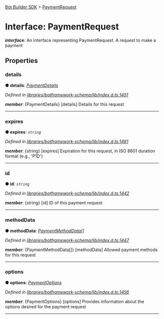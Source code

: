 [Bot Builder SDK](../README.md) > [PaymentRequest](../interfaces/botbuilder.paymentrequest.md)



# Interface: PaymentRequest

*__interface__*: An interface representing PaymentRequest. A request to make a payment



## Properties
<a id="details"></a>

###  details

**●  details**:  *[PaymentDetails](botbuilder.paymentdetails.md)* 

*Defined in [libraries/botframework-schema/lib/index.d.ts:1451](https://github.com/Microsoft/botbuilder-js/blob/f596b7c/libraries/botframework-schema/lib/index.d.ts#L1451)*


*__member__*: {PaymentDetails} [details] Details for this request





___

<a id="expires"></a>

###  expires

**●  expires**:  *`string`* 

*Defined in [libraries/botframework-schema/lib/index.d.ts:1461](https://github.com/Microsoft/botbuilder-js/blob/f596b7c/libraries/botframework-schema/lib/index.d.ts#L1461)*


*__member__*: {string} [expires] Expiration for this request, in ISO 8601 duration format (e.g., 'P1D')





___

<a id="id"></a>

###  id

**●  id**:  *`string`* 

*Defined in [libraries/botframework-schema/lib/index.d.ts:1442](https://github.com/Microsoft/botbuilder-js/blob/f596b7c/libraries/botframework-schema/lib/index.d.ts#L1442)*


*__member__*: {string} [id] ID of this payment request





___

<a id="methoddata"></a>

###  methodData

**●  methodData**:  *[PaymentMethodData](botbuilder.paymentmethoddata.md)[]* 

*Defined in [libraries/botframework-schema/lib/index.d.ts:1447](https://github.com/Microsoft/botbuilder-js/blob/f596b7c/libraries/botframework-schema/lib/index.d.ts#L1447)*


*__member__*: {PaymentMethodData[]} [methodData] Allowed payment methods for this request





___

<a id="options"></a>

###  options

**●  options**:  *[PaymentOptions](botbuilder.paymentoptions.md)* 

*Defined in [libraries/botframework-schema/lib/index.d.ts:1456](https://github.com/Microsoft/botbuilder-js/blob/f596b7c/libraries/botframework-schema/lib/index.d.ts#L1456)*


*__member__*: {PaymentOptions} [options] Provides information about the options desired for the payment request





___


